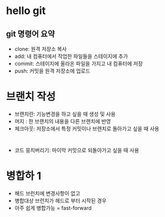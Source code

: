 # hello git

## git 명령어 요약

  - clone: 원격 저장소 복사
  - add: 내 컴퓨터에서 작업한 파일들을 스테이지에 추가
  - commit: 스테이지에 올라온 파일을 가지고 내 컴퓨터에 저장
  - push: 커밋을 원격 저장소에 업로드


# 브랜치 작성

  - 브랜치란: 기능변경을 하고 싶을 때 생성 및 사용
  - 머지 : 한 브랜치의 내용을 다른 브랜치에 반영
  - 체크아웃: 저장소에서 특정 커밋이나 브렌치로 돌아가고 싶을 때 사용

#
  - 코드 뭉치버리기: 마이막 커밋으로 되돌아가고 싶을 때 사용

# 병합하 1
  - 해드 브런치에 변경사항이 없고
  - 병합대상 브런치가 헤드로 부터 시작된 경우
  - 아주 쉽게 병합가능 = fast-forward
